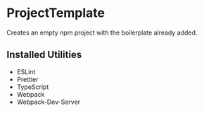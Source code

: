 # ProjectTemplate
Creates an empty npm project with the boilerplate already added.

## Installed Utilities
 - ESLint
 - Prettier
 - TypeScript
 - Webpack
 - Webpack-Dev-Server
